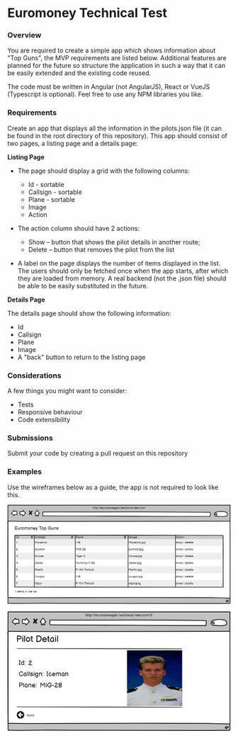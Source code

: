 # Euromoney Technical Test

### Overview

You are required to create a simple app which shows information about "Top Guns", the MVP requirements are listed below. Additional features are planned for the future so structure the application in such a way that it can be easily extended and the existing code reused.

The code must be written in Angular (not AngularJS), React or VueJS (Typescript is optional). Feel free to use any NPM libraries you like.

### Requirements

Create an app that displays all the information in the pilots.json file (it can be found in the root directory of this repository). This app should consist of two pages, a listing page and a details page:

**Listing Page**

* The page should display a grid with the following columns:
  * Id - sortable
  * Callsign - sortable
  * Plane - sortable
  * Image
  * Action

* The action column should have 2 actions:
  * Show – button that shows the pilot details in another route;
  * Delete – button that removes the pilot from the list
  
* A label on the page displays the number of items displayed in the list. The users should only be fetched once when the app starts, after which they are loaded from memory. A real backend (not the .json file) should be able to be easily substituted in the future.

**Details Page**

The details page should show the following information:
* Id
* Callsign
* Plane
* Image
* A "back" button to return to the listing page


### Considerations

A few things you might want to consider:

* Tests
* Responsive behaviour
* Code extensibility

### Submissions
Submit your code by creating a pull request on this repository

### Examples

Use the wireframes below as a guide, the app is not required to look like this.

![wireframe-1](wireframe-1.png)

![wireframe-2](wireframe-2.png)
